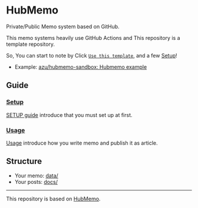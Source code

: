 # HubMemo

Private/Public Memo system based on GitHub.

This memo systems heavily use GitHub Actions and This repository is a template repository.

So, You can start to note by Click [`Use this template`](https://github.com/azu/hubmemo/generate), and a few [Setup](guide/SETUP.md)!

- Example: [azu/hubmemo-sandbox: Hubmemo example](https://github.com/azu/hubmemo-sandbox)

## Guide

### [Setup](guide/SETUP.md)

[SETUP guide](guide/SETUP.md) introduce that you must set up at first.

### [Usage](guide/USAGE.md)

[Usage](guide/USAGE.md) introduce how you write memo and publish it as article.

## Structure

- Your memo: [data/](data/)
- Your posts: [docs/](docs/)

---

This repository is based on [HubMemo](https://github.com/azu/hubmemo).
